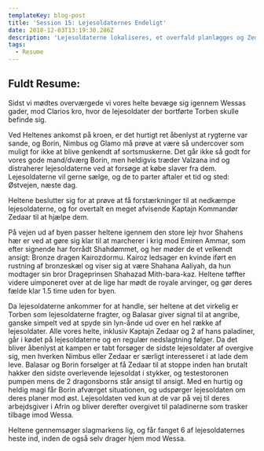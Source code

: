 ```yaml
---
templateKey: blog-post
title: 'Session 15: Lejesoldaternes Endeligt'
date: 2018-12-03T13:19:30.286Z
description: 'Lejesoldaterne lokaliseres, et overfald planlægges og Zedaar går amok.'
tags:
  - Resume
---
```

## Fuldt Resume:

Sidst vi mødtes overværgede vi vores helte bevæge sig igennem Wessas gader, mod Clarios kro, hvor de lejesoldater der bortførte Torben skulle befinde sig.

Ved Heltenes ankomst på kroen, er det hurtigt ret åbenlyst at rygterne var sande, og Borin, Nimbus og Glamo må prøve at være så undercover som muligt for ikke at blive genkendt af sortsmuskerne. Det går ikke så godt for vores gode mand/dværg Borin, men heldigvis træder Valzana ind og distraherer lejesoldaterne ved at forsøge at købe slaver fra dem. Lejesoldaterne vil gerne sælge, og de to parter aftaler et tid og sted: Østvejen, næste dag.

Heltene beslutter sig for at prøve at få forstærkninger til at nedkæmpe lejesoldaterne, og for overtalt en meget afvisende Kaptajn Kommandør Zedaar til at hjælpe dem.

På vejen ud af byen passer heltene igennem den store lejr hvor Shahens hær er ved at gøre sig klar til at marcherer i krig mod Emiren Ammar, som efter signende har forrådt Shahdømmet, og her møder de et velkendt ansigt: Bronze dragen Kairozdormu. Kairoz ledsager en kvinde iført en rustning af bronzeskæl og viser sig at være Shahana Aaliyah, da hun modtager sin bror Drageprinsen Shahazad Mith-bara-kaz. Heltene tøffter videre uimponeret over at de lige har mødt de royale arvinger, og gør deres fælde klar 1.5 time uden for byen.

Da lejesoldaterne ankommer for at handle, ser heltene at det virkelig er Torben som lejesoldaterne fragter, og  Balasar giver signal til at angribe, ganske simpelt ved at spyde sin lyn-ånde ud over en hel række af lejesoldater. Alle vores helte, inklusiv Kaptajn Zedaar og 2 af hans paladiner, går i kødet på lejesoldaterne og en regulær nedslagtning følger. Da det bliver åbenlyst at kampen er tabt forsøger de sidste lejesoldater af overgive sig, men hverken Nimbus eller Zedaar er særligt interesseret i at lade dem leve. Balasar og Borin forsølger at få Zedaar til at stoppe inden han brutalt hakker den sidste overlevende lejesoldat i stykker, og testestoronen pumpen mens de 2 dragonsborns står ansigt til ansigt. Med en hurtig og heldig magi får Borin afværget situationen, og udspørger lejesoldaten om deres planer mod øst. Lejesoldaten ved kun at de var på vej til deres arbejdsgiver i Afrin og bliver derefter overgivet til paladinerne som trasker tilbage imod Wessa.

Heltene gennemsøger slagmarkens lig, og får fanget 6 af lejesoldaternes heste ind, inden de også selv drager hjem mod Wessa.
